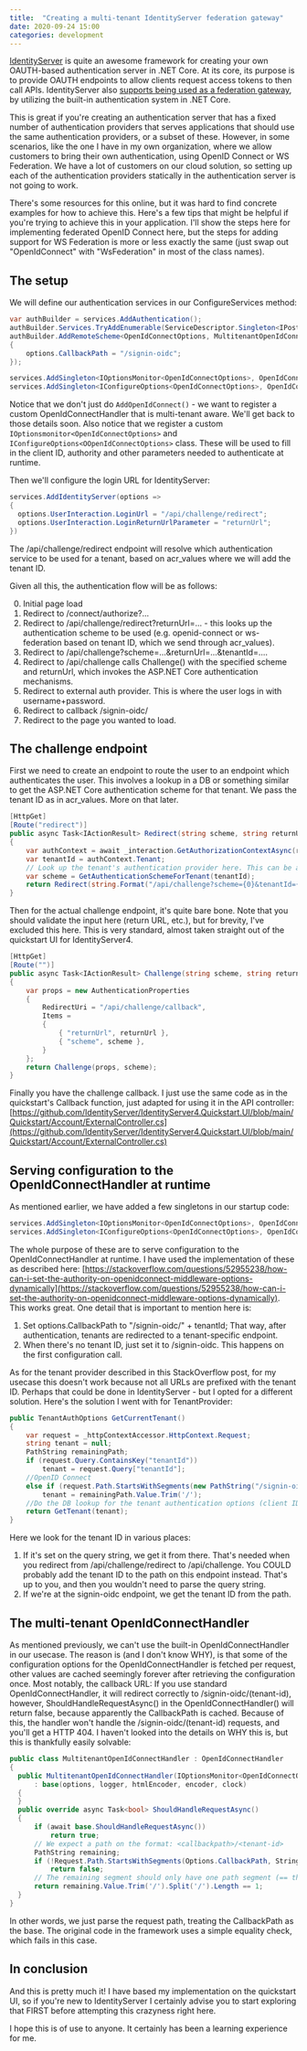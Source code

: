 ```yaml
---
title:  "Creating a multi-tenant IdentityServer federation gateway"
date: 2020-09-24 15:00
categories: development
---
```


[IdentityServer](https://github.com/IdentityServer) is quite an awesome framework for creating your own OAUTH-based authentication server in .NET Core. At its core, its purpose is to provide OAUTH endpoints to allow clients request access tokens to then call APIs. IdentityServer also [supports being used as a federation gateway](https://docs.identityserver.io/en/dev/topics/federation_gateway.html), by utilizing the built-in authentication system in .NET Core. 

This is great if you're creating an authentication server that has a fixed number of authentication providers that serves applications that should use the same authentication providers, or a subset of these. However, in some scenarios, like the one I have in my own organization, where we allow customers to bring their own authentication, using OpenID Connect or WS Federation. We have a lot of customers on our cloud solution, so setting up each of the authentication providers statically in the authentication server is not going to work.

There's some resources for this online, but it was hard to find concrete examples for how to achieve this. Here's a few tips that might be helpful if you're trying to achieve this in your application. I'll show the steps here for implementing federated OpenID Connect here, but the steps for adding support for WS Federation is more or less exactly the same (just swap out "OpenIdConnect" with "WsFederation" in most of the class names).

## The setup
We will define our authentication services in our ConfigureServices method:
```csharp
var authBuilder = services.AddAuthentication();
authBuilder.Services.TryAddEnumerable(ServiceDescriptor.Singleton<IPostConfigureOptions<OpenIdConnectOptions>, OpenIdConnectPostConfigureOptions>());
authBuilder.AddRemoteScheme<OpenIdConnectOptions, MultitenantOpenIdConnectHandler>("openid-connect", "OpenID Connect", options =>
{
    options.CallbackPath = "/signin-oidc";
});

services.AddSingleton<IOptionsMonitor<OpenIdConnectOptions>, OpenIdConnectOptionsProvider>();
services.AddSingleton<IConfigureOptions<OpenIdConnectOptions>, OpenIdConnectOptionsInitializer>();
```

Notice that we don't just do `AddOpenIdConnect()` - we want to register a custom OpenIdConnectHandler that is multi-tenant aware. We'll get back to those details soon. Also notice that we register a custom `IOptionsmonitor<OpenIdConnectOptions>` and `IConfigureOptions<OOpenIdConnectOptions>` class. These will be used to fill in the client ID, authority and other parameters needed to authenticate at runtime.

Then we'll configure the login URL for IdentityServer:
```csharp
services.AddIdentityServer(options =>
{
  options.UserInteraction.LoginUrl = "/api/challenge/redirect";
  options.UserInteraction.LoginReturnUrlParameter = "returnUrl";
})
```
The /api/challenge/redirect endpoint will resolve which authentication service to be used for a tenant, based on acr_values where we will add the tenant ID. 

Given all this, the authentication flow will be as follows:

0. Initial page load
1. Redirect to /connect/authorize?...
2. Redirect to /api/challenge/redirect?returnUrl=... - this looks up the authentication scheme to be used (e.g. openid-connect or ws-federation based on tenant ID, which we send through acr_values).
3. Redirect to /api/challenge?scheme=...&returnUrl=...&tenantId=....
4. Redirect to /api/challenge calls Challenge() with the specified scheme and returnUrl, which invokes the ASP.NET Core authentication mechanisms.
5. Redirect to external auth provider. This is where the user logs in with username+password.
6. Redirect to callback /signin-oidc/<tenant-id>
7. Redirect to the page you wanted to load.

## The challenge endpoint
First we need to create an endpoint to route the user to an endpoint which authenticates the user. This involves a lookup in a DB or something similar to get the ASP.NET Core authentication scheme for that tenant. We pass the tenant ID as in acr_values. More on that later.
```csharp
[HttpGet]
[Route("redirect")]
public async Task<IActionResult> Redirect(string scheme, string returnUrl)
{
    var authContext = await _interaction.GetAuthorizationContextAsync(returnUrl);
    var tenantId = authContext.Tenant;
    // Look up the tenant's authentication provider here. This can be a database lookup. This should resolve to either: openid-connect or ws-federation
    var scheme = GetAuthenticationSchemeForTenant(tenantId);
    return Redirect(string.Format("/api/challenge?scheme={0}&tenantId={1}&returnUrl={2}", theScheme, tenantId, Uri.EscapeDataString(returnUrl)));
}
```

Then for the actual challenge endpoint, it's quite bare bone. Note that you should validate the input here (return URL, etc.), but for brevity, I've excluded this here. This is very standard, almost taken straight out of the quickstart UI for IdentityServer4.

```csharp
[HttpGet]
[Route("")]
public async Task<IActionResult> Challenge(string scheme, string returnUrl, string tenantId)
{
    var props = new AuthenticationProperties
    {
        RedirectUri = "/api/challenge/callback",
        Items =
        {
            { "returnUrl", returnUrl },
            { "scheme", scheme },
        }
    };
    return Challenge(props, scheme);
}
```

Finally you have the challenge callback. I just use the same code as in the quickstart's Callback function, just adapted for using it in the API controller: [https://github.com/IdentityServer/IdentityServer4.Quickstart.UI/blob/main/Quickstart/Account/ExternalController.cs](https://github.com/IdentityServer/IdentityServer4.Quickstart.UI/blob/main/Quickstart/Account/ExternalController.cs)

## Serving configuration to the OpenIdConnectHandler at runtime
As mentioned earlier, we have added a few singletons in our startup code:
```csharp
services.AddSingleton<IOptionsMonitor<OpenIdConnectOptions>, OpenIdConnectOptionsProvider>();
services.AddSingleton<IConfigureOptions<OpenIdConnectOptions>, OpenIdConnectOptionsInitializer>();
```
The whole purpose of these are to serve configuration to the OpenIdConnectHandler at runtime. I have used the implementation of these as described here: [https://stackoverflow.com/questions/52955238/how-can-i-set-the-authority-on-openidconnect-middleware-options-dynamically](https://stackoverflow.com/questions/52955238/how-can-i-set-the-authority-on-openidconnect-middleware-options-dynamically). This works great. One detail that is important to mention here is:

1. Set options.CallbackPath to "/signin-oidc/" + tenantId; That way, after authentication, tenants are redirected to a tenant-specific endpoint.
2. When there's no tenant ID, just set it to /signin-oidc. This happens on the first configuration call.

As for the tenant provider described in this StackOverflow post, for my usecase this doesn't work because not all URLs are prefixed with the tenant ID. Perhaps that could be done in IdentityServer - but I opted for a different solution. Here's the solution I went with for TenantProvider:

```csharp
public TenantAuthOptions GetCurrentTenant()
{
    var request = _httpContextAccessor.HttpContext.Request;
    string tenant = null;
    PathString remainingPath;
    if (request.Query.ContainsKey("tenantId"))
        tenant = request.Query["tenantId"];
    //OpenID Connect
    else if (request.Path.StartsWithSegments(new PathString("/signin-oidc"), StringComparison.InvariantCultureIgnoreCase, out remainingPath))
        tenant = remainingPath.Value.Trim('/');
    //Do the DB lookup for the tenant authentication options (client ID, etc.)
    return GetTenant(tenant);
}
```

Here we look for the tenant ID in various places:

1. If it's set on the query string, we get it from there. That's needed when you redirect from /api/challenge/redirect to /api/challenge. You COULD probably add the tenant ID to the path on this endpoint instead. That's up to you, and then you wouldn't need to parse the query string.
2. If we're at the signin-oidc endpoint, we get the tenant ID from the path.
  
## The multi-tenant OpenIdConnectHandler
As mentioned previously, we can't use the built-in OpenIdConnectHandler in our usecase. The reason is (and I don't know WHY), is that some of the configuration options for the OpenIdConnectHandler is fetched per request, other values are cached seemingly forever after retrieving the configuration once. Most notably, the callback URL: If you use standard OpenIdConnectHandler, it will redirect correctly to /signin-oidc/(tenant-id), however, ShouldHandleRequestAsync() in the OpenIdConnectHandler() will return false, because apparently the CallbackPath is cached. Because of this, the handler won't handle the /signin-oidc/(tenant-id) requests, and you'll get a HTTP 404. I haven't looked into the details on WHY this is, but this is thankfully easily solvable:
  
```csharp
public class MultitenantOpenIdConnectHandler : OpenIdConnectHandler
{
  public MultitenantOpenIdConnectHandler(IOptionsMonitor<OpenIdConnectOptions> options, ILoggerFactory logger, HtmlEncoder htmlEncoder, UrlEncoder encoder, ISystemClock clock)
      : base(options, logger, htmlEncoder, encoder, clock)
  { 
  }
  public override async Task<bool> ShouldHandleRequestAsync()
  {
      if (await base.ShouldHandleRequestAsync())
          return true;
      // We expect a path on the format: <callbackpath>/<tenant-id>
      PathString remaining;
      if (!Request.Path.StartsWithSegments(Options.CallbackPath, StringComparison.InvariantCultureIgnoreCase, out remaining))
          return false;
      // The remaining segment should only have one path segment (== the tenant)
      return remaining.Value.Trim('/').Split('/').Length == 1;
  }
}
```
In other words, we just parse the request path, treating the CallbackPath as the base. The original code in the framework uses a simple equality check, which fails in this case.

## In conclusion
And this is pretty much it! I have based my implementation on the quickstart UI, so if you're new to IdentityServer I certainly advise you to start exploring that FIRST before attempting this crazyness right here.
  
I hope this is of use to anyone. It certainly has been a learning experience for me.